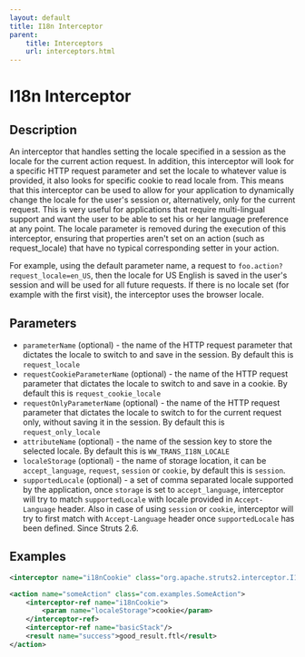 ```yaml
---
layout: default
title: I18n Interceptor
parent:
    title: Interceptors
    url: interceptors.html
---
```


# I18n Interceptor

## Description

An interceptor that handles setting the locale specified in a session as the locale for the current action request. 
In addition, this interceptor will look for a specific HTTP request parameter and set the locale to whatever value is 
provided, it also looks for specific cookie to read locale from. This means that this interceptor can be used to allow 
for your application to dynamically change the locale for the user's session or, alternatively, only for the current 
request. This is very useful for applications that require multi-lingual support and want the user to be able to set 
his or her language preference at any point. The locale parameter is removed during the execution of this interceptor, 
ensuring that properties aren't set on an action (such as request_locale) that have no typical corresponding setter 
in your action.

For example, using the default parameter name, a request to `foo.action?request_locale=en_US`, then the locale for 
US English is saved in the user's session and will be used for all future requests. If there is no locale set 
(for example with the first visit), the interceptor uses the browser locale.

## Parameters

 - `parameterName` (optional) - the name of the HTTP request parameter that dictates the locale to switch to and save 
   in the session. By default this is `request_locale`
 - `requestCookieParameterName` (optional) - the name of the HTTP request parameter that dictates the locale to switch 
   to and save in a cookie. By default this is `request_cookie_locale`
 - `requestOnlyParameterName` (optional) - the name of the HTTP request parameter that dictates the locale to switch to 
   for the current request only, without saving it in the session. By default this is `request_only_locale`
 - `attributeName` (optional) - the name of the session key to store the selected locale. By default this is `WW_TRANS_I18N_LOCALE`
 - `localeStorage` (optional) - the name of storage location, it can be `accept_language`, `request`, `session` or `cookie`,
   by default this is `session`.
 - `supportedLocale` (optional) - a set of comma separated locale supported by the application, once `storage` is set
   to `accept_language`, interceptor will try to match `supportedLocale` with locale provided in `Accept-Language` header.
   Also in case of using `session` or `cookie`, interceptor will try to first match with `Accept-Language` header 
   once `supportedLocale` has been defined. Since Struts 2.6. 

## Examples

```xml
<interceptor name="i18nCookie" class="org.apache.struts2.interceptor.I18nInterceptor"/>

<action name="someAction" class="com.examples.SomeAction">
    <interceptor-ref name="i18nCookie">
        <param name="localeStorage">cookie</param>
    </interceptor-ref>
    <interceptor-ref name="basicStack"/>
    <result name="success">good_result.ftl</result>
</action>
```
